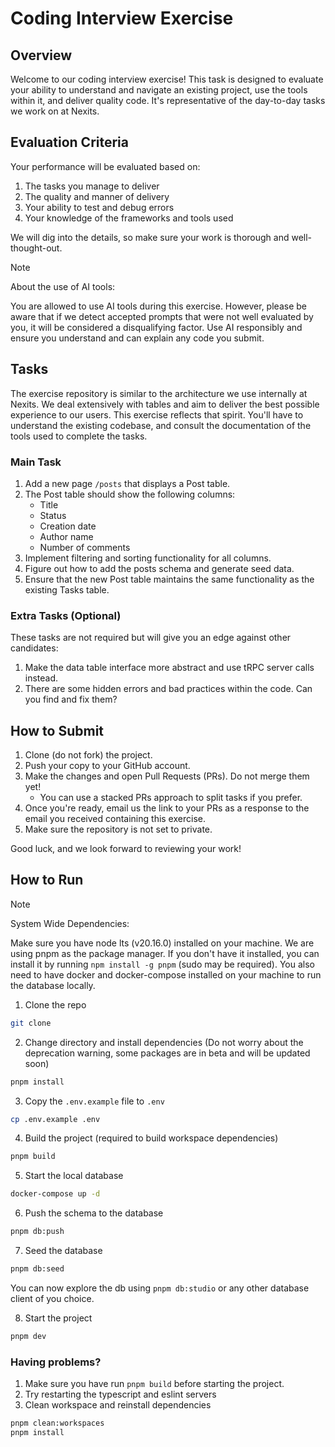 # Coding Interview Exercise
## Overview

Welcome to our coding interview exercise! This task is designed to evaluate your ability to understand and navigate an existing project, use the tools within it, and deliver quality code. It's representative of the day-to-day tasks we work on at Nexits.

## Evaluation Criteria

Your performance will be evaluated based on:
1. The tasks you manage to deliver
2. The quality and manner of delivery
3. Your ability to test and debug errors
4. Your knowledge of the frameworks and tools used

We will dig into the details, so make sure your work is thorough and well-thought-out.

> [!NOTE] 
> 
> About the use of AI tools:
>
> You are allowed to use AI tools during this exercise. However, please be aware that if we detect accepted prompts that were not well evaluated by you, it will be considered a disqualifying factor. Use AI responsibly and ensure you understand and can explain any code you submit.

## Tasks

The exercise repository is similar to the architecture we use internally at Nexits. We deal extensively with tables and aim to deliver the best possible experience to our users. This exercise reflects that spirit. You'll 
have to understand the existing codebase, and consult the documentation of the tools used to complete the tasks.

### Main Task

1. Add a new page `/posts` that displays a Post table.
2. The Post table should show the following columns:
   - Title
   - Status
   - Creation date
   - Author name
   - Number of comments
3. Implement filtering and sorting functionality for all columns.
4. Figure out how to add the posts schema and generate seed data.
5. Ensure that the new Post table maintains the same functionality as the existing Tasks table.

### Extra Tasks (Optional)

These tasks are not required but will give you an edge against other candidates:

1. Make the data table interface more abstract and use tRPC server calls instead.
2. There are some hidden errors and bad practices within the code. Can you find and fix them?

## How to Submit

1. Clone (do not fork) the project.
2. Push your copy to your GitHub account.
3. Make the changes and open Pull Requests (PRs). Do not merge them yet!
   - You can use a stacked PRs approach to split tasks if you prefer.
4. Once you're ready, email us the link to your PRs as a response to the email you received containing this exercise.
5. Make sure the repository is not set to private.

Good luck, and we look forward to reviewing your work!

## How to Run

> [!Note]
> System Wide Dependencies:
>
> Make sure you have node lts (v20.16.0) installed on your machine. We are using pnpm as the package manager. If you don't have it installed, you can install it by running `npm install -g pnpm` (sudo may be required).
> You also need to have docker and docker-compose installed on your machine to run the database locally.

1. Clone the repo

```bash
git clone
```

2. Change directory and install dependencies (Do not worry about the deprecation warning, some packages are in beta and will be updated soon)

```bash
pnpm install
```

3. Copy the `.env.example` file to `.env`

```bash
cp .env.example .env
```

4. Build the project (required to build workspace dependencies)

```bash
pnpm build
```

5. Start the local database

```bash
docker-compose up -d
```

6. Push the schema to the database

```bash
pnpm db:push
```

7. Seed the database

```bash
pnpm db:seed
```

You can now explore the db using `pnpm db:studio` or any other database client of you choice.

8. Start the project

```bash
pnpm dev
```

### Having problems?

1. Make sure you have run `pnpm build` before starting the project.
2. Try restarting the typescript and eslint servers
3. Clean workspace and reinstall dependencies
```bash
pnpm clean:workspaces
pnpm install
```